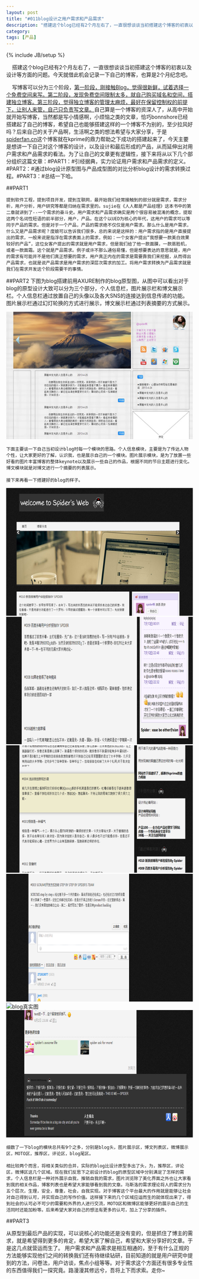 ```yaml
---
layout: post
title: "#011blog设计之用户需求和产品需求"
description: "搭建这个blog已经有2个月左右了，一直很想谈谈当初搭建这个博客的初衷以及设计等方面的问题。今天就借此机会记录一下自己的博客，也算是2个月纪念吧。"
category: 
tags: [产品]
---
```

{% include JB/setup %}

&nbsp;&nbsp;&nbsp;&nbsp;搭建这个blog已经有2个月左右了，一直很想谈谈当初搭建这个博客的初衷以及设计等方面的问题。今天就借此机会记录一下自己的博客，也算是2个月纪念吧。

&nbsp;&nbsp;&nbsp;&nbsp;写博客可以分为三个阶段，<a href="http://www.ruanyifeng.com/blog/2012/08/blogging_with_jekyll.html">第一阶段，刚接触Blog，觉得很新鲜，试着选择一个免费空间来写。第二阶段，发现免费空间限制太多，就自己购买域名和空间，搭建独立博客。第三阶段，觉得独立博客的管理太麻烦，最好在保留控制权的前提下，让别人来管，自己只负责写文章。</a>自己算是一个博客的资深人了，从高中开始就开始写博客，当然都是写小情感啊，小烦恼之类的文章，恰巧bonnshore已经搭建起了自己的博客，希望自己也能够搭建这样的一个博客不为别的，至少拉风好吗？后来自己的关于产品啊，生活啊之类的想法希望与大家分享，于是<a href="">spiderfan.cn</a>这个博客就在kprime的鼎力帮助之下成功的搭建起来了，今天主要是想讲一下自己对这个博客的设计，以及设计和最后形成的产品，从而延伸出对用户需求和产品需求的看法。为了让自己的文章更有逻辑性，接下来将从以下几个部分组织这篇文章：#PART1：#引经据典，实力论证用户需求和产品需求的定义。#PART2：#通过blog设计原型图与产品成型图的对比分析blog设计的需求转换过程。#PART3：#总结一下哈。

##PART1

	提到软件工程，提到项目开发，提到互联网，最开始我们经常接触到的部分就是需求，需求分析，用户分析，用户研究等都是归纳在需求里的。sujie在《人人都是产品经理》这本书中的第二章就讲到了--一个需求的奋斗史。用户需求和产品需求确实是两个很容易被混淆的概念，提取这两个名词性短语的前半部分，用户，产品。在这个以UED为核心的年代，这用户的需求可以等同于产品的需求。但是对于一个产品，产品的需求绝不仅仅是用户需求。那么什么是用户需求，什么又是产品需求呢？度娘可以告诉我们很多，总的来说是这样的：用户需求指的是用户直接提出的需求，一般来说是指浮在需求表面上的需求，例如：一个女客户提出“我想要一款美白效果较好的产品”，这位女客户提出的需求就是用户需求，但是我们给了他一款面膜，一款蒸脸机，或者一款面霜。这个就是产品需求。例子或许不那么通俗易懂，但是想要表达的意思就是，用户的需求有可能并不是他们真正想要的需求，用户真正内在的需求是需要靠我们来挖掘，从而得出产品需求，也就是说产品需求是用户需求的深层次需求的加工。将用户需求转换为产品需求就是我们在需求开发这个阶段需要干的事情。

##PART2
	下图为blog搭建前用AXURE制作的blog原型图，从图中可以看出对于blog的原型设计大致可以分为三个部分，个人信息栏，图片展示栏和博文展示栏。个人信息栏通过放置自己的头像以及各大SNS的连接达到信息传递的功能。图片展示栏通过幻灯轮换的方式进行展示，博文展示栏通过列表摘要的方式展示。

![设计原型](/assets/themes/de/blog_pic/blog_axure.jpg)

	下面主要谈一下自己当初设计blog时每一个模块的思路。个人信息模块，主要是为了传达人物个性，让大家更好的了解，认识我，也是展示自己的一个模块。图片展示模块，是为了放置一些好看的图片丰富博客的整体keynote以及展示一些自己的作品，根据不同的节日主题进行变化。博文模块就是对博文进行一个摘要的列表展示。

	接下来再看一下搭建好的blog的样子。

![blog真实图](/assets/themes/de/blog_pic/blog1.png)
![blog真实图](/assets/themes/de/blog_pic/blog2.png)
![blog真实图](/assets/themes/de/blog_pic/blog3.png)
![blog真实图](/assets/themes/de/blog_pic/blog4.png)
![blog真实图](/assets/themes/de/blog_pic/blog5.png)
![blog真实图](/assets/themes/de/blog_pic/blog6.png)

	细数了一下blog的模块总共有9个之多，分别是blog头，图片展示区，博文列表区，微博展示区，MOTO区，推荐区，评论区，blog尾区。

	相比较两个而言，将相关类似的合并，实际的blog比设计原型多出了头，为，推荐区，评论区，微博区这几个区域。现在我们反思下之前设计的blog的原型区域中分别满足了怎样的需求，个人信息栏是一种对外展示自我，推销自我的需求，图片浏览除了美化界面之外也让大家看到我的相关作品，博客列表也是希望大家能够看到我的文章。马斯洛的需求理论将人的需求分为五个层次，生理，安全，尊重，社会，自我实现。对于博客这个平台最大的作用就是能够让社会对自己得到认可，并实现自己的写作价值。这样接下来的几个区域应运而生的就体现出来了，得到社会的认可必不可少的需要和外界的人进行交流，MOTO区和微博区能够更好的展示自己的生活同时还能加粉等。后来希望大家对自己的想法有更多的认可，加上了分享的插件。

##PART3

   从原型到最后产品的实现，可以说核心的功能还是没有变的，但是抓住了博主的需求，就是希望得到更多的肯定，希望大家了解自己，希望和大家分享好的文章。于是这几点就营运而生了。
   用户需求和产品需求是相互相通的，至于有什么正规的方法能够实现他们之间的转换我们还有待继续钻研，目前知道的就是用户研究中提到的方法，问卷法，用户访谈，焦点小组等等。对于需求这个方面还有很多专业性的东西值得我们一探究竟。路漫漫其修远兮，吾将上下而求索。走你~